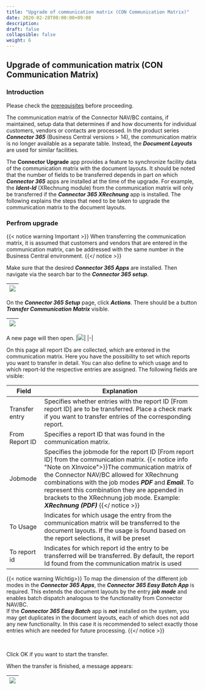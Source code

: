 ```yaml
---
title: "Upgrade of communication matrix (CON Communication Matrix)"
date: 2020-02-28T00:00:00+09:00
description: 
draft: false
collapsible: false
weight: 6
---
```


## Upgrade of communication matrix (CON Communication Matrix)

### Introduction

Please check the [prerequisites](/en-us/apps/connector-upgrade/first-steps/introduction) before proceeding.

The communication matrix of the Connector NAV/BC contains, if maintained, setup data that determines if and how documents for individual customers, vendors or contacts are processed. 
In the product series ***Connector 365*** (Business Central versions > 14), the communication matrix is no longer available as a separate table.
Instead, the ***Document Layouts*** are used for similar facilities.

The **Connector Upgrade** app provides a feature to synchronize facility data of the communication matrix with the document layouts.
It should be noted that the number of fields to be transferred depends in part on which ***Connector 365*** apps are installed at the time of the upgrade.
For example, the ***Ident-Id*** (XRechnung module) from the communication matrix will only be transferred if the ***Connector 365 XRechnung*** app is installed.
The following explains the steps that need to be taken to upgrade the communication matrix to the document layouts.

### Perfrom upgrade

{{< notice warning Important >}}
When transferring the communication matrix, it is assumed that customers and vendors that are entered in the communication matrix,
can be addressed with the same number in the Business Central environment.
{{</ notice >}}
<br>

Make sure that the desired ***Connector 365 Apps*** are installed.
Then navigate via the search bar to the ***Connector 365 setup***.

|![](/images/apps/Upgrade%20App/en/connector-setup-suche.png)|
|-|

On the ***Connector 365 Setup*** page, click ***Actions***.
There should be a button ***Transfer Communication Matrix*** visible.

|![](images/apps/Upgrade%20App/en/connector_transferiere_matrix.png)|
|-|

A new page will then open.
|![](images/apps/Upgrade%20App/en/connector_transfer_dialog.png)|
|-|

On this page all report IDs are collected, which are entered in the communication matrix.
Here you have the possibility to set which reports you want to transfer in detail. You can also define to which usage and to which report-Id the respective entries are assigned.
The following fields are visible:

|Field|Explanation|
|-|-|
|Transfer entry|Specifies whether entries with the report ID [From report ID] are to be transferred. Place a check mark if you want to transfer entries of the corresponding report.
|From Report ID|Specifies a report ID that was found in the communication matrix.
|Jobmode|Specifies the jobmode for the report ID [From report ID] from the communication matrix. {{< notice info "Note on XInvoice">}}The communication matrix of the Connector NAV/BC allowed for XRechnung combinations with the job modes ***PDF*** and ***Email***. To represent this combination they are appended in brackets to the XRechnung job mode. Example: ***XRechnung (PDF)*** {{</ notice >}} |
|To Usage|Indicates for which usage the entry from the communication matrix will be transferred to the document layouts. If the usage is found based on the report selections, it will be preset|
|To report id|Indicates for which report id the entry to be transferred will be transferred. By default, the report Id found from the communication matrix is used|.

{{< notice warning Wichtig>}}
To map the dimension of the different job modes in the ***Connector 365 Apps***, the ***Connector 365 Easy Batch App*** is required.
This extends the document layouts by the entry ***job mode*** and enables batch dispatch analogous to the functionality from Connector NAV/BC.
<br>
If the ***Connector 365 Easy Batch*** app is ***not*** installed on the system, you may get duplicates in the document layouts, each of which does not add any new functionality. 
In this case it is recommended to select exactly those entries which are needed for future processing.
{{</ notice >}}

<br>

Click OK if you want to start the transfer.

When the transfer is finished, a message appears:

|![](images/apps/Upgrade%20App/en/matrix_transfer_beendet.png)|
|-|